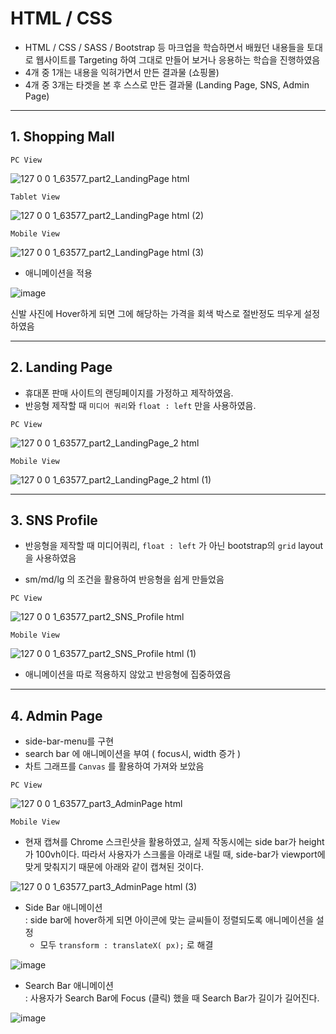 # HTML / CSS 

* HTML / CSS / SASS / Bootstrap 등 마크업을 학습하면서 배웠던 내용들을 토대로 웹사이트를 Targeting 하여 그대로 만들어 보거나 응용하는 학습을 진행하였음
* 4개 중 1개는 내용을 익혀가면서 만든 결과물 (쇼핑몰)
* 4개 중 3개는 타겟을 본 후 스스로 만든 결과물 (Landing Page, SNS, Admin Page)

---
## 1. Shopping Mall

`PC View`

![127 0 0 1_63577_part2_LandingPage html](https://user-images.githubusercontent.com/63600953/136647409-d3f82e36-f2b0-4911-b743-601c424bf81b.png)

`Tablet View`

![127 0 0 1_63577_part2_LandingPage html (2)](https://user-images.githubusercontent.com/63600953/136647569-a60752ef-aadd-4c16-8f07-2a2b8f5f4fb5.png)

`Mobile View`

![127 0 0 1_63577_part2_LandingPage html (3)](https://user-images.githubusercontent.com/63600953/136647593-5099c4ef-4e1c-4e54-bc89-95d60d7ad820.png)



* 애니메이션을 적용
  
![image](https://user-images.githubusercontent.com/63600953/136647439-974e4354-1d88-4b9d-9cf3-f7a08319d333.png)

신발 사진에 Hover하게 되면 그에 해당하는 가격을 회색 박스로 절반정도 띄우게 설정하였음

---
## 2. Landing Page

* 휴대폰 판매 사이트의 랜딩페이지를 가정하고 제작하였음. 
* 반응형 제작할 때 `미디어 쿼리`와 `float : left` 만을 사용하였음. 

`PC View`

![127 0 0 1_63577_part2_LandingPage_2 html](https://user-images.githubusercontent.com/63600953/136647624-c41ac67f-c5b1-4fc7-992e-87e95d268783.png)

`Mobile View`

![127 0 0 1_63577_part2_LandingPage_2 html (1)](https://user-images.githubusercontent.com/63600953/136647675-873703a3-7a9d-4c57-97f2-e4acbaeed28b.png)



---
## 3. SNS Profile 

* 반응형을 제작할 때 미디어쿼리, `float : left` 가 아닌 bootstrap의 `grid` layout을 사용하였음


* sm/md/lg 의 조건을 활용하여 반응형을 쉽게 만들었음 


`PC View`

![127 0 0 1_63577_part2_SNS_Profile html](https://user-images.githubusercontent.com/63600953/136647471-01fefc14-fbc1-4c04-8454-934d05b3b45c.png)

`Mobile View`

![127 0 0 1_63577_part2_SNS_Profile html (1)](https://user-images.githubusercontent.com/63600953/136647746-1f90ccf3-5310-4226-b71d-a97f53aa08e1.png)


* 애니메이션을 따로 적용하지 않았고 반응형에 집중하였음

--- 
## 4. Admin Page

* side-bar-menu를 구현
* search bar 에 애니메이션을 부여 ( focus시, width 증가 )
* 차트 그래프를 `Canvas` 를 활용하여 가져와 보았음

`PC View`

![127 0 0 1_63577_part3_AdminPage html](https://user-images.githubusercontent.com/63600953/136647834-e83ad297-1498-42fe-b56a-f1cbaa6f773f.png)

`Mobile View`

* 현재 캡쳐를 Chrome 스크린샷을 활용하였고, 실제 작동시에는 side bar가 height 가 100vh이다. 
따라서 사용자가 스크롤을 아래로 내릴 때, side-bar가 viewport에 맞게 맞춰지기 때문에 아래와 같이 캡쳐된 것이다.

![127 0 0 1_63577_part3_AdminPage html (3)](https://user-images.githubusercontent.com/63600953/136647962-42d82b5a-6dd0-498a-b4c1-70a85e43daeb.png)

* Side Bar 애니메이션 </br> 
: side bar에 hover하게 되면 아이콘에 맞는 글씨들이 정렬되도록 애니메이션을 설정 
  * 모두 `transform : translateX( px);` 로 해결

![image](https://user-images.githubusercontent.com/63600953/136648043-2e101f05-f466-44a1-99d9-af62e9923a79.png)


* Search Bar 애니메이션 </br>
: 사용자가 Search Bar에 Focus (클릭) 했을 때 Search Bar가 길이가 길어진다. 

![image](https://user-images.githubusercontent.com/63600953/136648133-efa7ede2-1843-4979-a8b0-c83b0eb7b4f2.png)
